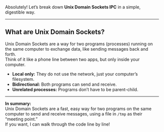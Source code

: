 Absolutely! Let’s break down **Unix Domain Sockets IPC** in a simple, digestible way.

---

## What are Unix Domain Sockets?

Unix Domain Sockets are a way for two programs (processes) running on the same computer to exchange data, like sending messages back and forth.  
Think of it like a phone line between two apps, but only inside your computer.

- **Local only:** They do not use the network, just your computer’s filesystem.
- **Bidirectional:** Both programs can send and receive.
- **Unrelated processes:** Programs don’t have to be parent-child.

---

**In summary:**  
Unix Domain Sockets are a fast, easy way for two programs on the same computer to send and receive messages, using a file in `/tmp` as their “meeting point.”  
If you want, I can walk through the code line by line!
